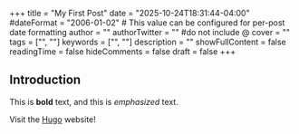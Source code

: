 +++
title = "My First Post"
date = "2025-10-24T18:31:44-04:00"
#dateFormat = "2006-01-02" # This value can be configured for per-post date formatting
author = ""
authorTwitter = "" #do not include @
cover = ""
tags = ["", ""]
keywords = ["", ""]
description = ""
showFullContent = false
readingTime = false
hideComments = false
draft = false
+++


## Introduction

This is **bold** text, and this is *emphasized* text.

Visit the [Hugo](https://gohugo.io) website!